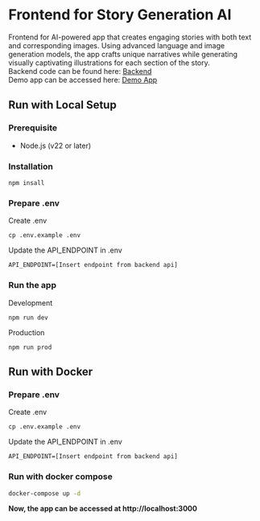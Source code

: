 # Frontend for Story Generation AI
Frontend for AI-powered app that creates engaging stories with both text and corresponding images. Using advanced language and image generation models, the app crafts unique narratives while generating visually captivating illustrations for each section of the story.\
Backend code can be found here: [Backend](https://github.com/nay0101/story-gen-ai-backend)\
Demo app can be accessed here: [Demo App](http://3.105.212.81:3000/)

## Run with Local Setup

### Prerequisite
* Node.js (v22 or later)

### Installation
```
npm insall
```

### Prepare .env
Create .env
```
cp .env.example .env
```
Update the API_ENDPOINT in .env
```
API_ENDPOINT=[Insert endpoint from backend api]
```

### Run the app
Development
```
npm run dev
```
Production
```
npm run prod
```

## Run with Docker
### Prepare .env
Create .env
```
cp .env.example .env
```
Update the API_ENDPOINT in .env
```
API_ENDPOINT=[Insert endpoint from backend api]
```

### Run with docker compose
```bash
docker-compose up -d
```

**Now, the app can be accessed at http://localhost:3000**
